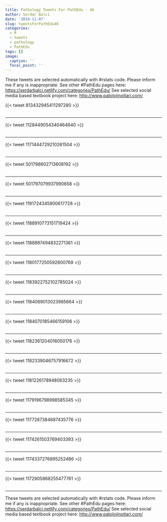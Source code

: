 ```yaml
---
title: Pathology Tweets For PathEdu - 46
author: Serdar Balci
date: '2019-11-07'
slug: tweetsForPathEdu46
categories:
  - R
  - tweets
  - pathology
  - PathEdu
tags: []
image:
  caption: ''
  focal_point: ''
---
```



These tweets are selected automatically with #rstats code. Please inform me if any is inappropriate.
See other #PathEdu pages here: https://serdarbalci.netlify.com/categories/PathEdu/ 
See selected social media based textbook project here: http://www.patolojinotlari.com/

{{< tweet 813432945411297280 >}}
<br>
<br>
<hr>
{{< tweet 1128449054340464640 >}}
<br>
<br>
<hr>
{{< tweet 1171444729210261504 >}}
<br>
<br>
<hr>
{{< tweet 501798602713608192 >}}
<br>
<br>
<hr>
{{< tweet 501797079937990658 >}}
<br>
<br>
<hr>
{{< tweet 1191724345900617728 >}}
<br>
<br>
<hr>
{{< tweet 1188910773151719424 >}}
<br>
<br>
<hr>
{{< tweet 1188897494832271361 >}}
<br>
<br>
<hr>
{{< tweet 1180177250592800769 >}}
<br>
<br>
<hr>
{{< tweet 1183922752102785024 >}}
<br>
<br>
<hr>
{{< tweet 1184069013023985664 >}}
<br>
<br>
<hr>
{{< tweet 1184070185466159106 >}}
<br>
<br>
<hr>
{{< tweet 1182361204016050176 >}}
<br>
<br>
<hr>
{{< tweet 1182339046757916672 >}}
<br>
<br>
<hr>
{{< tweet 1181226178948063235 >}}
<br>
<br>
<hr>
{{< tweet 1179196798998585345 >}}
<br>
<br>
<hr>
{{< tweet 1177287384687435776 >}}
<br>
<br>
<hr>
{{< tweet 1174261503769403393 >}}
<br>
<br>
<hr>
{{< tweet 1174337276895252486 >}}
<br>
<br>
<hr>
{{< tweet 1172905868255477761 >}}
<br>
<br>
<hr>


These tweets are selected automatically with #rstats code. Please inform me if any is inappropriate.
See other #PathEdu pages here: https://serdarbalci.netlify.com/categories/PathEdu/ 
See selected social media based textbook project here: http://www.patolojinotlari.com/
